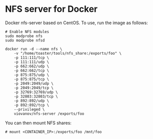 # NFS server for Docker
Docker nfs-server based on CentOS. To use, run the image as follows:

```
# Enable NFS modules
sudo modprobe nfs
sudo modprobe nfsd

docker run -d --name nfs \
    -v "/home/toaster/tools/nfs_share:/exports/foo" \
    -p 111:111/tcp \
    -p 111:111/udp \
    -p 662:662/udp \
    -p 662:662/tcp \
    -p 875:875/udp \
    -p 875:875/tcp \
    -p 2049:2049/udp \
    -p 2049:2049/tcp \
    -p 32769:32769/udp \
    -p 32803:32803/tcp \
    -p 892:892/udp \
    -p 892:892/tcp \
    --privileged \
    viovanov/nfs-server /exports/foo
```

You can then mount NFS shares:

```
# mount <CONTAINER_IP>:/exports/foo /mnt/foo
```

